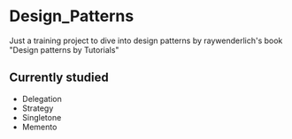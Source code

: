 # Design_Patterns
Just a training project to dive into design patterns by raywenderlich's book "Design patterns by Tutorials"

## Currently studied

- Delegation
- Strategy
- Singletone
- Memento
